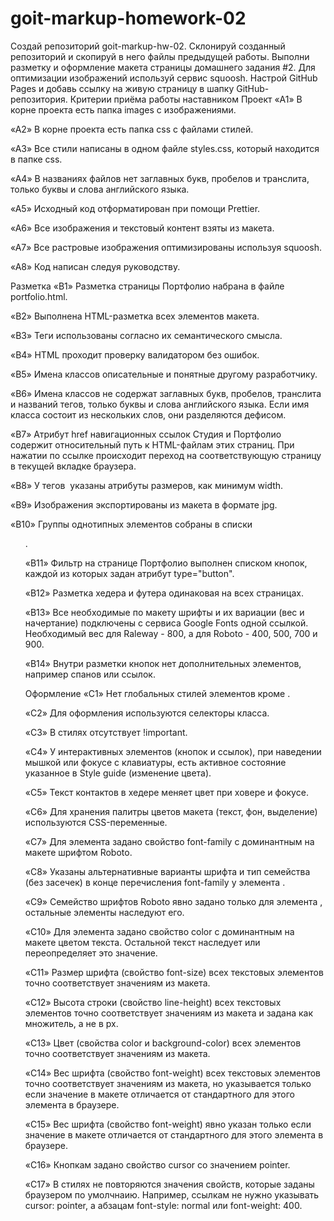 # goit-markup-homework-02

Создай репозиторий goit-markup-hw-02. Склонируй созданный репозиторий и скопируй
в него файлы предыдущей работы. Выполни разметку и оформление макета страницы
домашнего задания #2. Для оптимизации изображений используй сервис squoosh.
Настрой GitHub Pages и добавь ссылку на живую страницу в шапку
GitHub-репозитория. Критерии приёма работы наставником Проект «A1» В корне
проекта есть папка images с изображениями.

«A2» В корне проекта есть папка css с файлами стилей.

«A3» Все стили написаны в одном файле styles.css, который находится в папке css.

«A4» В названиях файлов нет заглавных букв, пробелов и транслита, только буквы и
слова английского языка.

«A5» Исходный код отформатирован при помощи Prettier.

«A6» Все изображения и текстовый контент взяты из макета.

«A7» Все растровые изображения оптимизированы используя squoosh.

«A8» Код написан следуя руководству.

Разметка «B1» Разметка страницы Портфолио набрана в файле portfolio.html.

«B2» Выполнена HTML-разметка всех элементов макета.

«B3» Теги использованы согласно их семантического смысла.

«B4» HTML проходит проверку валидатором без ошибок.

«B5» Имена классов описательные и понятные другому разработчику.

«B6» Имена классов не содержат заглавных букв, пробелов, транслита и названий
тегов, только буквы и слова английского языка. Если имя класса состоит из
нескольких слов, они разделяются дефисом.

«B7» Атрибут href навигационных ссылок Студия и Портфолио содержит относительный
путь к HTML-файлам этих страниц. При нажатии по ссылке происходит переход на
соответствующую страницу в текущей вкладке браузера.

«B8» У тегов <img> указаны атрибуты размеров, как минимум width.

«B9» Изображения экспортированы из макета в формате jpg.

«B10» Группы однотипных элементов собраны в списки <ul>.

«B11» Фильтр на странице Портфолио выполнен списком кнопок, каждой из которых
задан атрибут type="button".

«B12» Разметка хедера и футера одинаковая на всех страницах.

«B13» Все необходимые по макету шрифты и их вариации (вес и начертание)
подключены с сервиса Google Fonts одной ссылкой. Необходимый вес для Raleway -
800, а для Roboto - 400, 500, 700 и 900.

«B14» Внутри разметки кнопок нет дополнительных элементов, например спанов или
ссылок.

Оформление «C1» Нет глобальных стилей элементов кроме <body>.

«C2» Для оформления используются селекторы класса.

«C3» В стилях отсутствует !important.

«C4» У интерактивных элементов (кнопок и ссылок), при наведении мышкой или
фокусе с клавиатуры, есть активное состояние указанное в Style guide (изменение
цвета).

«С5» Текст контактов в хедере меняет цвет при ховере и фокусе.

«C6» Для хранения палитры цветов макета (текст, фон, выделение) используются
CSS-переменные.

«С7» Для элемента <body> задано свойство font-family с доминантным на макете
шрифтом Roboto.

«С8» Указаны альтернативные варианты шрифта и тип семейства (без засечек) в
конце перечисления font-family у элемента <body>.

«С9» Семейство шрифтов Roboto явно задано только для элемента <body>, остальные
элементы наследуют его.

«С10» Для элемента <body> задано свойство color с доминантным на макете цветом
текста. Остальной текст наследует или переопределяет это значение.

«С11» Размер шрифта (свойство font-size) всех текстовых элементов точно
соответствует значениям из макета.

«С12» Высота строки (свойство line-height) всех текстовых элементов точно
соответствует значениям из макета и задана как множитель, а не в px.

«С13» Цвет (свойства color и background-color) всех элементов точно
соответствует значениям из макета.

«С14» Вес шрифта (свойство font-weight) всех текстовых элементов точно
соответствует значениям из макета, но указывается только если значение в макете
отличается от стандартного для этого элемента в браузере.

«С15» Вес шрифта (свойство font-weight) явно указан только если значение в
макете отличается от стандартного для этого элемента в браузере.

«С16» Кнопкам задано свойство cursor со значением pointer.

«С17» В стилях не повторяются значения свойств, которые заданы браузером по
умолчнаию. Например, ссылкам не нужно указывать cursor: pointer, а абзацам
font-style: normal или font-weight: 400.
